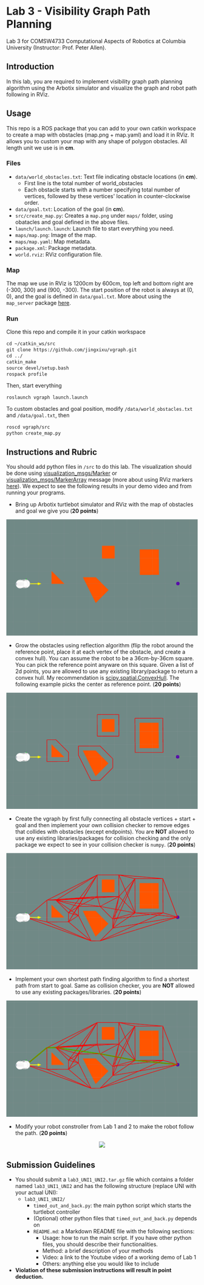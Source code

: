 # Lab 3 - Visibility Graph Path Planning
Lab 3 for COMSW4733 Computational Aspects of Robotics at Columbia University (Instructor: Prof. Peter Allen).

## Introduction
In this lab, you are required to implement visibility graph path planning algorithm using the Arbotix simulator and visualize the graph and robot path following in RViz.

## Usage
This repo is a ROS package that you can add to your own catkin workspace to create a map with obstacles (map.png + map.yaml) and load it in RViz. It allows you to custom your map with any shape of polygon obstacles. All length unit we use is in **cm**.

### Files
- `data/world_obstacles.txt`: Text file indicating obstacle locations (in **cm**).
  - First line is the total number of world_obstacles
  - Each obstacle starts with a number specifying total number of vertices, followed by these vertices' location in counter-clockwise order.
- `data/goal.txt`: Location of the goal (in **cm**).
- `src/create_map.py`: Creates a `map.png` under `maps/` folder, using obatacles and goal defined in the above files.
- `launch/launch.launch`: Launch file to start everything you need.
- `maps/map.png`: Image of the map.
- `maps/map.yaml`: Map metadata.
- `package.xml`: Package metadata.
- `world.rviz`: RViz configuration file.

### Map
The map we use in RViz is 1200cm by 600cm, top left and bottom right are (-300, 300) and (900, -300). The start position of the robot is always at (0, 0), and the goal is defined in `data/goal.txt`. More about using the `map_server` package [here](http://wiki.ros.org/map_server).

### Run
Clone this repo and compile it in your catkin workspace
```
cd ~/catkin_ws/src
git clone https://github.com/jingxixu/vgraph.git
cd ../
catkin_make
source devel/setup.bash
rospack profile
```

Then, start everything
```
roslaunch vgraph launch.launch
```

To custom obstacles and goal position, modify `/data/world_obstacles.txt` and `/data/goal.txt`, then
```
roscd vgraph/src
python create_map.py
```

## Instructions and Rubric
You should add python files in `/src` to do this lab. The visualization should be done using [visualization_msgs/Marker](http://docs.ros.org/api/visualization_msgs/html/msg/Marker.html) or [visualization_msgs/MarkerArray](http://docs.ros.org/api/visualization_msgs/html/msg/MarkerArray.html) message (more about using RViz markers [here](http://wiki.ros.org/rviz/DisplayTypes/Marker)). We expect to see the following results in your demo video and from running your programs.

- Bring up Arbotix turtlebot simulator and RViz with the map of obstacles and goal we give you (**20 points**)
<p align="center">
  <img src="imgs/map.png">
</p>

- Grow the obstacles using reflection algorithm (flip the robot around the reference point, place it at each vertex of the obstacle, and create a convex hull). You can assume the robot to be a 36cm-by-36cm square. You can pick the reference point anyware on this square. Given a list of 2d points, you are allowed to use any existing library/package to return a convex hull. My recommendation is [scipy.spatial.ConvexHull](https://docs.scipy.org/doc/scipy/reference/generated/scipy.spatial.ConvexHull.html). The following example picks the center as reference point. (**20 points**)
<p align="center">
  <img src="imgs/growed.png">
</p>

- Create the vgraph by first fully connecting all obstacle vertices + start + goal and then implement your own collision checker to remove edges that collides with obstacles (except endpoints). You are **NOT** allowed to use any existing libraries/packages for collision checking and the only package we expect to see in your collision checker is `numpy`. (**20 points**)
<p align="center">
  <img src="imgs/vgraph.png">
</p>

- Implement your own shortest path finding algorithm to find a shortest path from start to goal. Same as collision checker, you are **NOT** allowed to use any existing packages/libraries. (**20 points**)
<p align="center">
  <img src="imgs/path.png">
</p>

- Modify your robot constroller from Lab 1 and 2 to make the robot follow the path. (**20 points**)
<p align="center">
  <img src="imgs/demohd.gif">
</p>

## Submission Guidelines
- You should submit a `lab3_UNI1_UNI2.tar.gz` file which contains a folder named `lab3_UNI1_UNI2` and has the following structure (replace UNI with your actual UNI):
	- `lab3_UNI1_UNI2/`
		- `timed_out_and_back.py`: the main python script which starts the turtlebot controller
		- (Optional) other python files that `timed_out_and_back.py` depends on
		- `README.md`: a Markdown README file with the following sections:
			- Usage: how to run the main script. If you have other python files, you should describe their functionalities.
			- Method: a brief description of your methods
			- Video: a link to the Youtube video of a working demo of Lab 1
			- Others: anything else you would like to include
- **Violation of these submission instructions will result in point deduction.**

